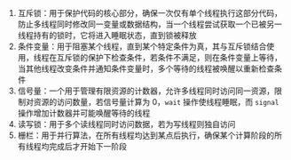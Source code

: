 1. 互斥锁：用于保护代码的核心部分，确保一次仅有单个线程执行这部分代码，防止多线程同时修改同一变量或数据结构，当一个线程尝试获取一个已被另一线程持有的锁时，它将进入睡眠状态，直到锁被释放
2. 条件变量：用于阻塞某个线程，直到某个特定条件为真，其与互斥锁结合使用，线程在互斥锁的保护下检查条件，若条件不满足，则在条件变量上等待，当其他线程改变条件并通知条件变量时，多个等待的线程被唤醒以重新检查条件
3. 信号量：一个用于管理有限资源的计数器，允许多线程同时访问同一资源，限制对资源的访问数量，若信号量计算为 0，`wait` 操作使线程睡眠，而 `signal` 操作增加计数器并可能唤醒等待的线程
4. 读写锁：用于多个读线程同时访问数据，若为写线程则独自访问
5. 栅栏：用于并行算法，在所有线程均达到某点后执行，确保某个计算阶段的所有线程均完成后才开始下一阶段
